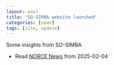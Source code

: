 ```yaml
---
layout: post
title: "SO-SIMBA website launched"
categories: [news]
tags: [site, update]
---
```


Some insights from SO-SIMBA  
- Read [NORCE News](https://www.norceresearch.no/en/news/assessing-the-antarctic-sea-ice-using-satellite-remote-sensing) from 2025-02-04
